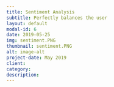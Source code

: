 ```yaml
---
title: Sentiment Analysis
subtitle: Perfectly balances the user
layout: default
modal-id: 6
date: 2019-05-25
img: sentiment.PNG
thumbnail: sentiment.PNG
alt: image-alt
project-date: May 2019
client: 
category: 
description: 
---
```

